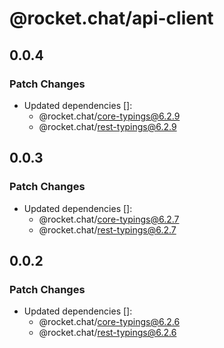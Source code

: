 # @rocket.chat/api-client

## 0.0.4

### Patch Changes

- Updated dependencies []:
  - @rocket.chat/core-typings@6.2.9
  - @rocket.chat/rest-typings@6.2.9

## 0.0.3

### Patch Changes

- Updated dependencies []:
  - @rocket.chat/core-typings@6.2.7
  - @rocket.chat/rest-typings@6.2.7

## 0.0.2

### Patch Changes

- Updated dependencies []:
  - @rocket.chat/core-typings@6.2.6
  - @rocket.chat/rest-typings@6.2.6
